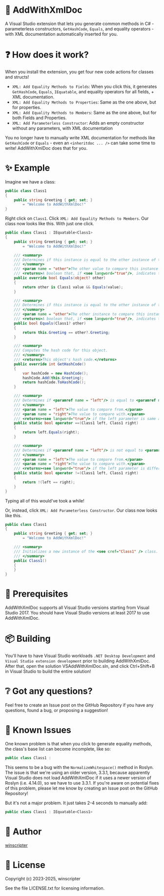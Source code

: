 ﻿# 📃 AddWithXmlDoc
A Visual Studio extension that lets you generate common methods in C# - parameterless constructors, `GetHashCode`, `Equals`, and equality operators - with XML documentation automatically inserted for you.

# ❓ How does it work?
When you install the extension, you get four new code actions for classes and structs!

- `XML: Add Equality Methods to Fields`: When you click this, it generates `GetHashCode`, `Equals`, `IEquatable`, and equality operators for all fields, + XML documentation.
- `XML: Add Equality Methods to Properties`: Same as the one above, but for properties.
- `XML: Add Equality Methods to Members`: Same as the one above, but for both Fields and Properties.
- `XML: Add Parameterless Constructor`: Adds an empty constructor without any parameters, with XML documentation

You no longer have to manually write XML documentation for methods like `GetHashCode` or `Equals` - even an `<inheritdoc ... />` can take some time to write! AddWithXmlDoc does that for you.

# ✨ Example
Imagine we have a class:
```cs
public class Class1
{
    public string Greeting { get; set; }
        = "Welcome to AddWithXmlDoc!"
}
```

Right click on `Class1`. Click `XML: Add Equality Methods to Members`.
Our class now looks like this. With just one click.

```cs
public class Class1 : IEquatable<Class1>
{
    public string Greeting { get; set; }
        = "Welcome to AddWithXmlDoc!"

    /// <summary>
    /// Determines if this instance is equal to the other instance of type <see cref = "Class1"/>.
    /// </summary>
    /// <param name = "other">The other value to compare this instance with.</param>
    /// <returns>A boolean that, if <see langword="true"/>, indicates that <paramref name = "other"/> is equal to this instance, is of same type as this instance, and is not null.</returns>
    public override bool Equals(object? other)
    {
        return other is Class1 value && Equals(value);
    }

    /// <summary>
    /// Determines if this instance is equal to the other instance of type <see cref = "Class1"/>.
    /// </summary>
    /// <param name = "other">The other instance to compare this instance with.</param>
    /// <returns>A boolean that, if <see langword="true"/>, indicates that <paramref name = "other"/> is equal to this instance.</returns>
    public bool Equals(Class1? other)
    {
        return this.Greeting == other?.Greeting;
    }

    /// <summary>
    /// Computes the hash code for this object.
    /// </summary>
    /// <returns>This object's hash code.</returns>
    public override int GetHashCode()
    {
        var hashCode = new HashCode();
        hashCode.Add(this.Greeting);
        return hashCode.ToHashCode();
    }

    /// <summary>
    /// Determines if <paramref name = "left"/> is equal to <paramref name = "right"/>.
    /// </summary>
    /// <param name = "left">The value to compare from.</param>
    /// <param name = "right">The value to compare with.</param>
    /// <returns><see langword="true"/> if the left parameter is same as the right parameter, otherwise <see langword="false"/>.</returns>
    public static bool operator ==(Class1 left, Class1 right)
    {
        return left.Equals(right);
    }

    /// <summary>
    /// Determines if <paramref name = "left"/> is not equal to <paramref name = "right"/>.
    /// </summary>
    /// <param name = "left">The value to compare from.</param>
    /// <param name = "right">The value to compare with.</param>
    /// <returns><see langword="true"/> if the left parameter is different compared to the right parameter, otherwise <see langword="false"/> if both are same.</returns>
    public static bool operator !=(Class1 left, Class1 right)
    {
        return !(left == right);
    }
}
```

Typing all of this would've took a while!

Or, instead, click `XML: Add Parameterless Constructor`. Our class now looks like this.

```cs
public class Class1
{
    public string Greeting { get; set; }
        = "Welcome to AddWithXmlDoc!"

    /// <summary>
    /// Initializes a new instance of the <see cref="Class1" /> class.
    /// </summary>
    public Class1()
    {
    }
}
```

# 🧱 Prerequisites
AddWithXmlDoc supports all Visual Studio versions starting from Visual Studio 2017. You should have
Visual Studio versions at least 2017 to use AddWithXmlDoc.

# 📦 Building
You'll have to have Visual Studio workloads `.NET Desktop Development` and `Visual Studio extension development` prior to building AddWithXmlDoc.
After that, open the solution VSAddWithXmlDoc.sln, and click Ctrl+Shift+B in Visual Studio to build the entire solution!

# ❔ Got any questions?
Feel free to create an Issue post on the GitHub Repository if you have any questions, found a bug, or proposing a suggestion!

# 🐞 Known Issues
One known problem is that when you click to generate equality methods, the class's base list can become incomplete, like so:
```cs
public class Class1 :
```
This seems to be a bug with the `NormalizeWhitespace()` method in Roslyn. The issue is that we're using an older version, 3.3.1, because
apparently Visual Studio does not load AddWithXmlDoc if it uses a newer version of Roslyn (i.e. 4.14.0), so we have to use 3.3.1. If you're aware
on potential fixes of this problem, please let me know by creating an Issue post on the GitHub Repository!

But it's not a major problem. It just takes 2-4 seconds to manually add:
```cs
public class Class1 : IEquatable<Class1>
```

# 🤗 Author
[winscripter](https://github.com/winscripter)

# 🪪 License
Copyright (c) 2023-2025, winscripter

See the file LICENSE.txt for licensing information.

